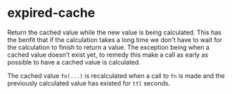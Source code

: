 # expired-cache

Return the cached value while the new value is being calculated. This has the
benfit that if the calculation takes a long time we don't have to wait for the
calculation to finish to return a value. The exception being when a cached value
doesn't exist yet, to remedy this make a call as early as possible to have a
cached value is calculated.

The cached value `fn(...)` is recalculated when a call to `fn` is made and the
previously calculated value has existed for `ttl` seconds.
